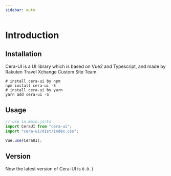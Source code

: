 ```yaml
---
sidebar: auto
---
```

# Introduction

## Installation

Cera-UI is a UI library which is based on Vue2 and Typescript, and made by Rakuten Travel Xchange Custom Site Team.

```shell
# install cera-ui by npm
npm install cera-ui -S
# install cera-ui by yarn
yarn add cera-ui -S
```

## Usage
```javascript
// use in main.js/ts
import CeraUI from "cera-ui";
import "cera-ui/dist/index.css";

Vue.use(CeraUI);
```

## Version
Now the latest version of Cera-UI is ```0.0.1```
